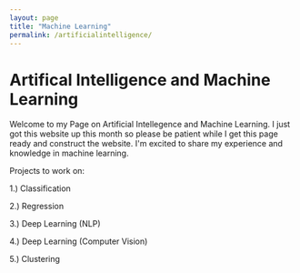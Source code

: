 ```yaml
---
layout: page
title: "Machine Learning"
permalink: /artificialintelligence/
---
```


<h1>Artifical Intelligence and Machine Learning</h1>

<body>Welcome to my Page on Artificial Intellegence and Machine Learning. I just got this website up this month so please be patient while I get this page ready and construct the website. I'm excited to share my experience and knowledge in machine learning.</body>

<br>

Projects to work on: 

1.) Classification 

2.) Regression

3.) Deep Learning (NLP)

4.) Deep Learning (Computer Vision)

5.) Clustering

